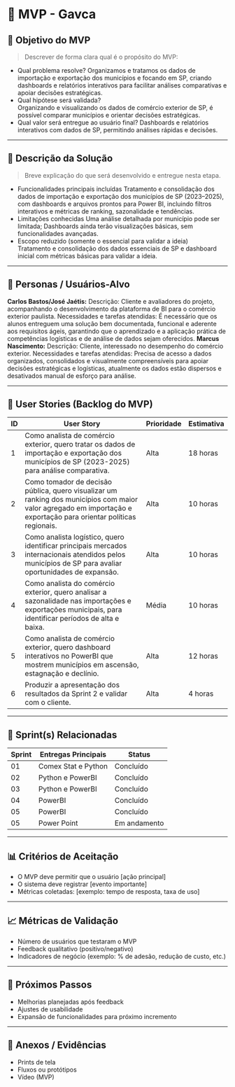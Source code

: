 # 📌 MVP - Gavca

## 🎯 Objetivo do MVP
> Descrever de forma clara qual é o propósito do MVP:  
- Qual problema resolve?
Organizamos e tratamos os dados de importação e exportação dos municípios e focando em SP, criando dashboards e relatórios interativos para facilitar análises comparativas e apoiar decisões estratégicas.
- Qual hipótese será validada?  
Organizando e visualizando os dados de comércio exterior de SP, é possível comparar municípios e orientar decisões estratégicas.
- Qual valor será entregue ao usuário final? 
Dashboards e relatórios interativos com dados de SP, permitindo análises rápidas e decisões.

---

## 📝 Descrição da Solução
> Breve explicação do que será desenvolvido e entregue nesta etapa.  
- Funcionalidades principais incluídas
Tratamento e consolidação dos dados de importação e exportação dos municípios de SP (2023–2025), com dashboards e arquivos prontos para Power BI, incluindo filtros interativos e métricas de ranking, sazonalidade e tendências.  
- Limitações conhecidas
Uma análise detalhada por município pode ser limitada; Dashboards ainda terão visualizações básicas, sem funcionalidades avançadas.
- Escopo reduzido (somente o essencial para validar a ideia)  
Tratamento e consolidação dos dados essenciais de SP e dashboard inicial com métricas básicas para validar a ideia.

---

## 👥 Personas / Usuários-Alvo
**Carlos Bastos/José Jaétis:** Descrição: Cliente e avaliadores do projeto, acompanhando o desenvolvimento da plataforma de BI para o comércio exterior paulista. Necessidades e tarefas atendidas: É necessário que os alunos entreguem uma solução bem documentada, funcional e aderente aos requisitos ágeis, garantindo que o aprendizado e a aplicação prática de competências logísticas e de análise de dados sejam oferecidos.
**Marcus Nascimento:** Descrição: Cliente, interessado no desempenho do comércio exterior. Necessidades e tarefas atendidas: Precisa de acesso a dados organizados, consolidados e visualmente compreensíveis para apoiar decisões estratégicas e logísticas, atualmente os dados estão dispersos e desativados manual de esforço para análise. 
 
---

## 🔑 User Stories (Backlog do MVP)
| ID  | User Story                                                                 | Prioridade | Estimativa |
|-----|-----------------------------------------------------------------------------|------------|------------|
| 1 | Como analista de comércio exterior, quero tratar os dados de importação e exportação dos municípios de SP (2023-2025) para análise comparativa.         | Alta       | 18 horas   |
| 2 | Como tomador de decisão pública, quero visualizar um ranking dos municípios com maior valor agregado em importação e exportação para orientar políticas regionais.        | Alta      | 10 horas   |
| 3 | Como analista logístico, quero identificar principais mercados internacionais atendidos pelos municípios de SP para avaliar oportunidades de expansão.         | Alta       | 10 horas   |
| 4 | Como analista do comércio exterior, quero analisar a sazonalidade nas importações e exportações municipais, para identificar períodos de alta e baixa.      | Média      | 10 horas  |
| 5 | Como analista de comércio exterior, quero dashboard interativos no PowerBI que mostrem municípios em ascensão, estagnação e declínio.      | Alta      | 12 horas  |
| 6 | Produzir a apresentação dos resultados da Sprint 2 e validar com o cliente.      | Alta      | 4 horas  |
---

## 📅 Sprint(s) Relacionadas
| Sprint | Entregas Principais                          | Status   |
|--------|----------------------------------------------|----------|
| 01     | Comex Stat e Python                        | Concluído|
| 02     | Python e PowerBI                           | Concluído |
| 03     | Python e PowerBI                           | Concluído |
| 04     | PowerBI                        | Concluído|
| 05     | PowerBI                           | Concluído |
| 05     | Power Point                         | Em andamento |

---

## 📊 Critérios de Aceitação
- O MVP deve permitir que o usuário [ação principal]  
- O sistema deve registrar [evento importante]  
- Métricas coletadas: [exemplo: tempo de resposta, taxa de uso]  

---

## 📈 Métricas de Validação
- Número de usuários que testaram o MVP  
- Feedback qualitativo (positivo/negativo)  
- Indicadores de negócio (exemplo: % de adesão, redução de custo, etc.)  

---

## 🚀 Próximos Passos
- Melhorias planejadas após feedback  
- Ajustes de usabilidade  
- Expansão de funcionalidades para próximo incremento  

---

## 📂 Anexos / Evidências
- Prints de tela  
- Fluxos ou protótipos  
- Vídeo (MVP)  
